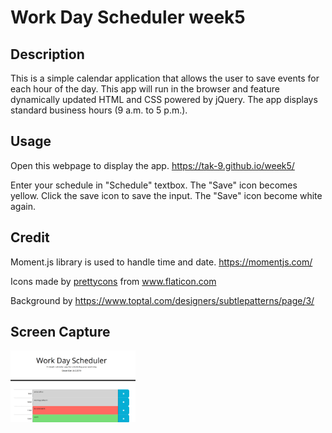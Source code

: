 # Work Day Scheduler week5
## Description 

This is a simple calendar application that allows the user to save events for each hour of the day. 
This app will run in the browser and feature dynamically updated HTML and CSS powered by jQuery.
The app displays standard business hours (9 a.m. to 5 p.m.). 

## Usage
Open this webpage to display the app.
https://tak-9.github.io/week5/


Enter your schedule in "Schedule" textbox. The "Save" icon becomes yellow. 
Click the save icon to save the input. 
The "Save" icon become white again. 


## Credit 
Moment.js library is used to handle time and date. 
https://momentjs.com/


Icons made by <a href="https://www.flaticon.com/authors/prettycons" title="prettycons">prettycons</a> from <a href="https://www.flaticon.com/" title="Flaticon">www.flaticon.com</a>

Background by https://www.toptal.com/designers/subtlepatterns/page/3/

## Screen Capture

<img src="screencapture.png" width="200px">
